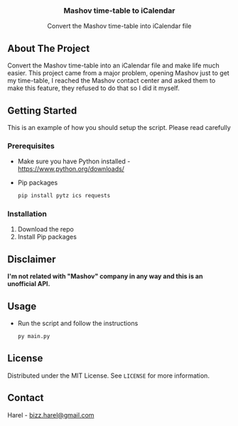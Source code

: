 <!-- PROJECT LOGO -->
<div align="center">
  <h3 align="center">Mashov time-table to iCalendar</h3>

  <p align="center">
    Convert the Mashov time-table into iCalendar file
  </p>
</div>

<!-- ABOUT THE PROJECT -->
## About The Project

Convert the Mashov time-table into an iCalendar file and make life much easier.
This project came from a major problem, opening Mashov just to get my time-table, I reached the Mashov contact center and asked them to make this feature, they refused to do that so I did it myself.

<!-- GETTING STARTED -->
## Getting Started
This is an example of how you should setup the script. Please read carefully

### Prerequisites

* Make sure you have Python installed -https://www.python.org/downloads/

* Pip packages
  ```sh
  pip install pytz ics requests
### Installation

1. Download the repo
2. Install Pip packages

<!-- Disclaimer -->
## Disclaimer

<b>I'm not related with "Mashov" company in any way and this is an unofficial API.</b>

<!-- USAGE EXAMPLES -->
## Usage

* Run the script and follow the instructions
  ```sh
  py main.py
<!-- LICENSE -->
## License

Distributed under the MIT License. See `LICENSE` for more information.

<!-- CONTACT -->
## Contact

Harel - bizz.harel@gmail.com